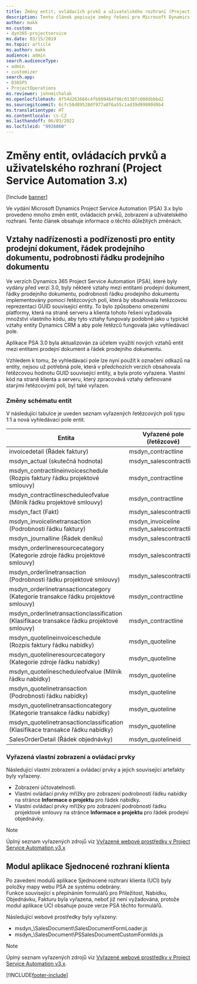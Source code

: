 ```yaml
---
title: Změny entit, ovládacích prvků a uživatelského rozhraní (Project Service Automation 3.x)
description: Tento článek popisuje změny řešení pro Microsoft Dynamics Project Service Automation 3.x.
author: makk
ms.custom:
- dyn365-projectservice
ms.date: 03/15/2019
ms.topic: article
ms.author: makk
audience: admin
search.audienceType:
- admin
- customizer
search.app:
- D365PS
- ProjectOperations
ms.reviewer: johnmichalak
ms.openlocfilehash: 8f54d263666c4fb999464f98c0138fc008dbbbd2
ms.sourcegitcommit: 6cfc50d89528df977a8f6a55c1ad39d99800d9b4
ms.translationtype: HT
ms.contentlocale: cs-CZ
ms.lasthandoff: 06/03/2022
ms.locfileid: "8926860"
---
```

# <a name="entity-control-and-user-interface-changes-project-service-automation-3x"></a>Změny entit, ovládacích prvků a uživatelského rozhraní (Project Service Automation 3.x)

[!include [banner](../../includes/psa-now-project-operations.md)]


Ve vydání Microsoft Dynamics Project Service Automation (PSA) 3.x bylo provedeno mnoho změn entit, ovládacích prvků, zobrazení a uživatelského rozhraní. Tento článek obsahuje informace o těchto důležitých změnách.

## <a name="parent-child-relationships-for-sales-document-sales-document-line-sales-document-line-detail-entities"></a>Vztahy nadřízenosti a podřízenosti pro entity prodejní dokument, řádek prodejního dokumentu, podrobnosti řádku prodejního dokumentu
Ve verzích Dynamics 365 Project Service Automation (PSA), které byly vydány před verzí 3.0, byly některé vztahy mezi entitami prodejní dokument, řádky prodejního dokumentu, podrobnosti řádku prodejního dokumentu implementovány pomocí řetězcových polí, která by obsahovala řetězcovou reprezentaci GUID související entity. To bylo způsobeno omezeními platformy, která na straně serveru a klienta tohoto řešení vyžadovala množství vlastního kódu, aby tyto vztahy fungovaly podobně jako u typické vztahy entity Dynamics CRM a aby pole řetězců fungovala jako vyhledávací pole.

Aplikace PSA 3.0 byla aktualizován za účelem využití nových vztahů entit mezi entitami prodejní dokument a řádek prodejního dokumentu.

Vzhledem k tomu, že vyhledávací pole lze nyní použít k označení odkazů na entity, nejsou už potřebná pole, která v předchozích verzích obsahovala řetězcovou hodnotu GUID související entity, a byla proto vyřazena. Vlastní kód na straně klienta a serveru, který zpracovává vztahy definované starými řetězcovými poli, byl také vyřazen.

### <a name="entity-schema-changes"></a>Změny schématu entit
V následující tabulce je uveden seznam vyřazených řetězcových polí typu 1:1 a nová vyhledávací pole entit. 

 Entita |   Vyřazené pole (řetězcové) | Nové pole (vyhledávací)
--- | --- | ---
invoicedetail (Řádek faktury) |  msdyn_contractline |    msdyn_contractlineid
msdyn_actual (skutečná hodnota) | msdyn_salescontractline |   msdyn_salescontractlineid
msdyn_contractlineinvoiceschedule (Rozpis faktury řádku projektové smlouvy) |    msdyn_contractline |    msdyn_contractlineid
msdyn_contractlinescheduleofvalue (Milník řádku projektové smlouvy) |   msdyn_contractline |    msdyn_contractlineid
msdyn_fact (Fakt) | msdyn_salescontractline |   msdyn_salescontractlineid
msdyn_invoicelinetransaction (Podrobnosti řádku faktury) | msdyn_invoiceline <br> msdyn_salescontractline | msdyn_invoicelineid <br> msdyn_salescontractlineid
msdyn_journalline (Řádek deníku) |  msdyn_salescontractline |   msdyn_salescontractlineid
msdyn_orderlineresourcecategory (Kategorie zdroje řádku projektové smlouvy) | msdyn_salescontractline |   msdyn_contractlineid
msdyn_orderlinetransaction (Podrobnosti řádku projektové smlouvy) | msdyn_salescontractline |   msdyn_salescontractlineid
msdyn_orderlinetransactioncategory (Kategorie transakce řádku projektové smlouvy) |   msdyn_contractline |    msdyn_contractlineid
msdyn_orderlinetransactionclassification (Klasifikace transakce řádku projektové smlouvy) |   msdyn_contractline |    msdyn_contractlineid
msdyn_quotelineinvoiceschedule (Rozpis faktury řádku nabídky) |  msdyn_quoteline |   msdyn_quotelineid
msdyn_quotelineresourcecategory (Kategorie zdroje řádku nabídky) |    msdyn_quoteline |   msdyn_quotelineid
msdyn_quotelinescheduleofvalue (Milník řádku nabídky) | msdyn_quoteline |   msdyn_quotelineid
msdyn_quotelinetransaction (Podrobnosti řádku nabídky) |    msdyn_quoteline |   msdyn_quotelineid
msdyn_quotelinetransactioncategory (Kategorie transakce řádku nabídky) |  msdyn_quoteline |   msdyn_quotelineid
msdyn_quotelinetransactionclassification (Klasifikace transakce řádku nabídky) |  msdyn_quoteline |   msdyn_quotelineid
SalesOrderDetail (Řádek objednávky) | msdyn_quotelineid | msdyn_quoteline 

### <a name="deprecated-custom-views-and-controls"></a>Vyřazená vlastní zobrazení a ovládací prvky
Následující vlastní zobrazení a ovládací prvky a jejich související artefakty byly vyřazeny.

- Zobrazení účtovatelnosti.
- Vlastní ovládací prvky mřížky pro zobrazení podrobností řádku nabídky na stránce **Informace o projektu** pro řádek nabídky.
- Vlastní ovládací prvky mřížky pro zobrazení podrobností řádku projektové smlouvy na stránce **Informace o projektu** pro řádek prodejní objednávky.

> [!NOTE]
> Úplný seznam vyřazených zdrojů viz [Vyřazené webové prostředky v Project Service Automation v3.x](../developer-guides/web-resources-deprecated-v3.x.md)

## <a name="unified-client-interface-app-module"></a>Modul aplikace Sjednocené rozhraní klienta
Po zavedení modulů aplikace Sjednocené rozhraní klienta (UCI) byly položky mapy webu PSA ze systému odebrány.  
Funkce související s přepínáním formulářů pro Příležitost, Nabídku, Objednávku, Fakturu byla vyřazena, neboť již není vyžadována, protože modul aplikace UCI obsahuje pouze verze PSA těchto formulářů.  

Následující webové prostředky byly vyřazeny:

- msdyn_\SalesDocument\SalesDocumentFormLoader.js
- msdyn_\SalesDocument\PSSalesDocumentCustomFormIds.js

> [!NOTE]
> Úplný seznam vyřazených zdrojů viz [Vyřazené webové prostředky v Project Service Automation v3.x](../developer-guides/web-resources-deprecated-v3.x.md).




[!INCLUDE[footer-include](../../includes/footer-banner.md)]
